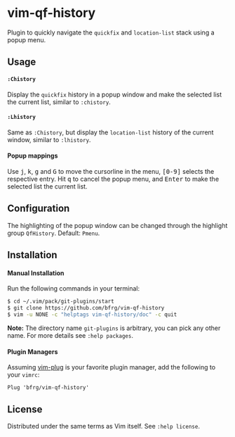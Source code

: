 # vim-qf-history

Plugin to quickly navigate the `quickfix` and `location-list` stack using a
popup menu.


## Usage

#### `:Chistory`

Display the `quickfix` history in a popup window and make the selected list the
current list, similar to `:chistory`.

#### `:Lhistory`

Same as `:Chistory`, but display the `location-list` history of the current
window, similar to `:lhistory`.

#### Popup mappings

Use <kbd>j</kbd>, <kbd>k</kbd>, <kbd>g</kbd> and <kbd>G</kbd> to move the
cursorline in the menu, <kbd>[0-9]</kbd> selects the respective entry. Hit
<kbd>q</kbd> to cancel the popup menu, and <kbd>Enter</kbd> to make the selected
list the current list.


## Configuration

The highlighting of the popup window can be changed through the highlight group
`QfHistory`. Default: `Pmenu`.


## Installation

#### Manual Installation

Run the following commands in your terminal:
```bash
$ cd ~/.vim/pack/git-plugins/start
$ git clone https://github.com/bfrg/vim-qf-history
$ vim -u NONE -c "helptags vim-qf-history/doc" -c quit
```
**Note:** The directory name `git-plugins` is arbitrary, you can pick any other
name. For more details see `:help packages`.

#### Plugin Managers

Assuming [vim-plug][plug] is your favorite plugin manager, add the following to
your `vimrc`:
```vim
Plug 'bfrg/vim-qf-history'
```


## License

Distributed under the same terms as Vim itself. See `:help license`.

[plug]: https://github.com/junegunn/vim-plug
